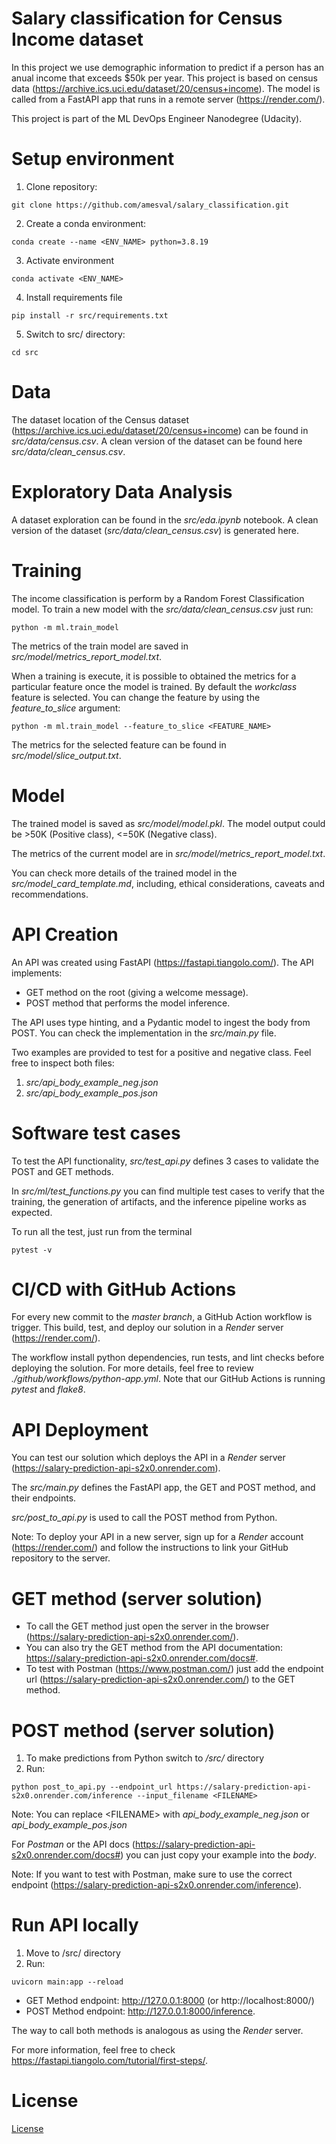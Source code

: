 # Salary classification for Census Income dataset

In this project we use demographic information to predict if a person has an anual income that exceeds $50k per year. This project is based on census data (https://archive.ics.uci.edu/dataset/20/census+income).
The model is called from a FastAPI app that runs in a remote server (https://render.com/).

This project is part of the ML DevOps Engineer Nanodegree (Udacity).

# Setup environment

1. Clone repository:
```
git clone https://github.com/amesval/salary_classification.git
```

2. Create a conda environment:
```
conda create --name <ENV_NAME> python=3.8.19
```

3. Activate environment
```
conda activate <ENV_NAME>
```

4. Install requirements file
```
pip install -r src/requirements.txt
```

5. Switch to src/ directory:
```
cd src
```

# Data

The dataset location of the Census dataset (https://archive.ics.uci.edu/dataset/20/census+income) can be found in *src/data/census.csv*. A clean version of the dataset can be found here *src/data/clean_census.csv*.

# Exploratory Data Analysis

A dataset exploration can be found in the *src/eda.ipynb* notebook. A clean version of the dataset (*src/data/clean_census.csv*) is generated here.

# Training

The income classification is perform by a Random Forest Classification model. To train a new model with the *src/data/clean_census.csv* just run:
```
python -m ml.train_model
```

The metrics of the train model are saved in *src/model/metrics_report_model.txt*.

When a training is execute, it is possible to obtained the metrics for a particular feature once the model is trained. By default the *workclass* feature is selected. You can change the feature by using the *feature_to_slice* argument:
```
python -m ml.train_model --feature_to_slice <FEATURE_NAME>
```

The metrics for the selected feature can be found in *src/model/slice_output.txt*.

# Model

The trained model is saved as *src/model/model.pkl*. The model output could be >50K (Positive class), <=50K (Negative class).

The metrics of the current model are in *src/model/metrics_report_model.txt*.

You can check more details of the trained model in the *src/model_card_template.md*, including, ethical considerations, caveats and recommendations.

# API Creation

An API was created using FastAPI (https://fastapi.tiangolo.com/). The API implements:
* GET method on the root (giving a welcome message).
* POST method that performs the model inference.

The API uses type hinting, and a Pydantic model to ingest the body from POST. You can check the implementation in the *src/main.py* file.

Two examples are provided to test for a positive and negative class. Feel free to inspect both files:
1) *src/api_body_example_neg.json*
2) *src/api_body_example_pos.json*

# Software test cases

To test the API functionality, *src/test_api.py* defines 3 cases to validate the POST and GET methods.

In *src/ml/test_functions.py* you can find multiple test cases to verify that the training, the generation of artifacts, and the inference pipeline works as expected.

To run all the test, just run from the terminal
```
pytest -v 
```

# CI/CD with GitHub Actions

For every new commit to the *master branch*, a GitHub Action workflow is trigger. This build, test, and deploy our solution in a *Render* server (https://render.com/). 

The workflow install python dependencies, run tests, and lint checks before deploying the solution. For more details, feel free to review *./github/workflows/python-app.yml*. Note that our GitHub Actions is running *pytest* and *flake8*.



# API Deployment

You can test our solution which deploys the API in a *Render* server (https://salary-prediction-api-s2x0.onrender.com).

The *src/main.py* defines the FastAPI app, the GET and POST method, and their endpoints.

*src/post_to_api.py* is used to call the POST method from Python.

Note: To deploy your API in a new server, sign up for a *Render* account (https://render.com/) and follow the instructions to link your GitHub repository to the server.

# GET method (server solution)

- To call the GET method just open the server in the browser (https://salary-prediction-api-s2x0.onrender.com/).
- You can also try the GET method from the API documentation: https://salary-prediction-api-s2x0.onrender.com/docs#.
- To test with Postman (https://www.postman.com/) just add the endpoint url (https://salary-prediction-api-s2x0.onrender.com/) to the GET method.

# POST method (server solution)

1) To make predictions from Python switch to */src/* directory
2) Run:
```
python post_to_api.py --endpoint_url https://salary-prediction-api-s2x0.onrender.com/inference --input_filename <FILENAME>
```
Note: You can replace \<FILENAME\> with *api_body_example_neg.json* or *api_body_example_pos.json*

For *Postman* or the API docs (https://salary-prediction-api-s2x0.onrender.com/docs#) you can just copy your example into the *body*.

Note: If you want to test with Postman, make sure to use the correct endpoint (https://salary-prediction-api-s2x0.onrender.com/inference).

# Run API locally

1) Move to /src/ directory
2) Run:
```
uvicorn main:app --reload
```
- GET Method endpoint: http://127.0.0.1:8000 (or http://localhost:8000/)
- POST Method endpoint: http://127.0.0.1:8000/inference. 

The way to call both methods is analogous as using the *Render* server.

For more information, feel free to check https://fastapi.tiangolo.com/tutorial/first-steps/.

# License

[License](LICENSE.txt)


